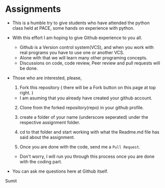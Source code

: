 # Assignments

* This is a humble try to give students who have attended the python class held at PACE, some hands on experience with python.

* With this effort I am hoping to give Github experience to you all.
  * Github is a Version control system(VCS), and when you work with real programs you have to use one or another VCS.
  * Alone with that we will learn many other programing concepts.
  * Discussions on code, code review, Peer review and pull requests will be done.

* Those who are interested, please,

  1. Fork this repository ( there will be a Fork button on this page at top right. )
    * I am asuming that you already have created your github account.

  2. Clone from the forked repository(repo) in your github profile.

  3. create a folder of your name (underscore seperated) under the respective assignment folder.

  4. cd to that folder and start working with what the Readme.md file has said about the assignment.

  5. Once you are done with the code, send me a `Pull Request`.
    *  Don't worry, I will run you through this process once you are done with the coding part.

* You can ask me questions here at Github itself.

Sumit
